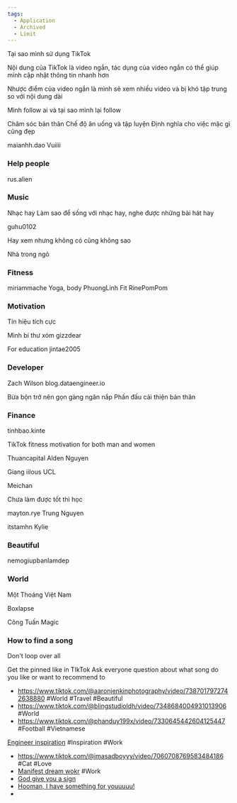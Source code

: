 ```yaml
---
tags:
  - Application
  - Archived
  - Limit
---
```

Tại sao mình sử dụng TikTok

Nội dung của TikTok là video ngắn, tác dụng của video ngắn có thể giúp mình cập nhật thông tin nhanh hơn

Nhược điểm của video ngắn là mình sẽ xem nhiều video và bị khó tập trung so với nội dung dài

Mình follow ai và tại sao mình lại follow

Chăm sóc bản thân
Chế độ ăn uống và tập luyện
Định nghĩa cho việc mặc gì cũng đẹp

maianhh.dao Vuiiii

### Help people

rus.alien

### Music

Nhạc hay
Làm sao để sống với nhạc hay, nghe được những bài hát hay

guhu0102

Hay xem nhưng không có cũng không sao

Nhà trong ngõ

### Fitness

miriammache Yoga, body
PhuongLinh Fit
RinePomPom

### Motivation

Tín hiệu tích cực

Minh bí thư xóm
gizzdear

For education
jintae2005

### Developer

Zach Wilson
blog.dataengineer.io

Bừa bộn trở nên gọn gàng ngăn nắp
Phấn đấu cải thiện bản thân

### Finance

tinhbao.kinte

TikTok fitness motivation for both man and women

Thuancapital
Alden Nguyen

Giang iilous UCL

 Meichan

Chưa làm được tốt thì học

mayton.rye Trung Nguyen

itstamhn
Kylie

### Beautiful

nemogiupbanlamdep

### World

Một Thoáng Việt Nam

Boxlapse

Công Tuấn Magic

### How to find a song 

Don't loop over all 

Get the pinned like in TIkTok
Ask everyone question about what song do you like or want to recommend to 















- https://www.tiktok.com/@aaronjenkinphotography/video/7387017972742638880 #World #Travel #Beautiful
- https://www.tiktok.com/@blingstudioldh/video/7348684004931013906 #World 
- https://www.tiktok.com/@phanduy199x/video/7330645442604125447 #Football #Vietnamese 

[Engineer inspiration](https://www.tiktok.com/@elliesleightholm/video/7349890185976384800) #Inspiration #Work 

- https://www.tiktok.com/@imasadboyyy/video/7060708769583484186 #Cat #Love
- [Manifest dream wokr](https://www.tiktok.com/@evexly_n/video/7260383160528145682) #Work 
- [God give you a sign](https://www.tiktok.com/@girlchill_sunsetlove/video/7274278360157637906)
- [Hooman, I have something for youuuuu!](https://www.tiktok.com/@lovely.animals1990/video/7361467898990234897)
- 